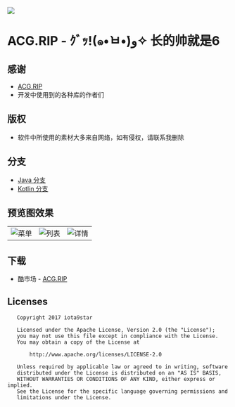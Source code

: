 ![](https://github.com/iota9star/ACG.RIP/blob/master/app/src/main/res/mipmap-xxxhdpi/app_icon.png?raw=true)

# ACG.RIP - ｸﾞｯ!(๑•̀ㅂ•́)و✧ 长的帅就是6

## 感谢

+ [ACG.RIP](https://acg.rip/)
+ 开发中使用到的各种库的作者们

## 版权

+ 软件中所使用的素材大多来自网络，如有侵权，请联系我删除

## 分支

+ [Java 分支](https://github.com/iota9star/ACG.RIP)
+ [Kotlin 分支](https://github.com/iota9star/ACG.RIP/tree/kotlin)

## 预览图效果

 <table>
     <tr>
         <td><img src="http://r.photo.store.qq.com/psb?/V12tx9ch2GA3dz/z4uaQLhA*lImZK3KIdFF0iwVxWhPATB1aalb90sRORw!/r/dD4BAAAAAAAA" alt="菜单"></td>
         <td><img src="http://r.photo.store.qq.com/psb?/V12tx9ch2GA3dz/INbQ2aDeE9LBb1bFEv0edwaWAHgjMOBsdCIfoFdj92c!/r/dD4BAAAAAAAA" alt="列表"></td>
         <td><img src="http://r.photo.store.qq.com/psb?/V12tx9ch2GA3dz/x*GeYhDeXfXPy9Cmcv1a8NYswLdXPgu7h8trxn5vyrg!/r/dPIAAAAAAAAA" alt="详情"></td>
     </tr>
 </table>

## 下载

+ 酷市场 - [ACG.RIP](https://www.coolapk.com/apk/star.iota.acgrip)

## Licenses
```
   Copyright 2017 iota9star

   Licensed under the Apache License, Version 2.0 (the "License");
   you may not use this file except in compliance with the License.
   You may obtain a copy of the License at

       http://www.apache.org/licenses/LICENSE-2.0

   Unless required by applicable law or agreed to in writing, software
   distributed under the License is distributed on an "AS IS" BASIS,
   WITHOUT WARRANTIES OR CONDITIONS OF ANY KIND, either express or implied.
   See the License for the specific language governing permissions and
   limitations under the License.
```
